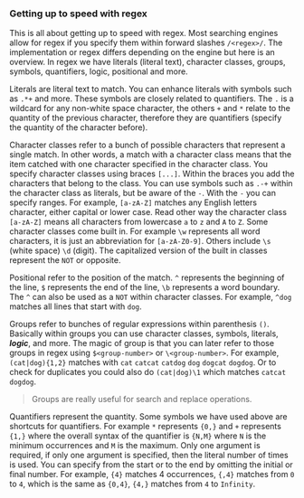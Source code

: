 ### Getting up to speed with regex
This is all about getting up to speed with regex. Most searching engines allow for regex if you specify them
within forward slashes `/<regex>/`. The implementation or regex differs depending on the engine but here 
is an overview. In regex we have literals (literal text), character classes, groups, symbols, quantifiers, logic, 
positional and more. 

Literals are literal text to match. You can enhance literals with symbols such as `.*+` and more. These symbols 
are closely related to quantifiers. The `.` is a wildcard for any non-white space character, the others `+` and `*`
relate to the quantity of the previous character, therefore they are quantifiers (specify the quantity of the 
character before). 

Character classes refer to a bunch of possible characters that represent a single match. In other words, a match with
a character class means that the item catched with one character specified in the character class. You specify character 
classes using braces `[...]`. Within the braces you add the characters that belong to the class. You can use symbols such
as `.-+` within the character class as literals, but be aware of the `-`. With the `-` you can specify ranges. For example,
`[a-zA-Z]` matches any English letters character, either capital or lower case. Read other way the character class `[a-zA-Z]`
means all characters from lowercase `a` to `z` and `A` to `Z`. Some character classes come built in. For example `\w` represents
all word characters, it is just an abbreviation for `[a-zA-Z0-9]`. Others include `\s` (white space) `\d` (digit). The capitalized
version of the built in classes represent the `NOT` or opposite.

Positional refer to the position of the match. `^` represents the beginning of the line, `$` represents the end of the line,
`\b` represents a word boundary. The `^` can also be used as a `NOT` within character classes. For example, `^dog` matches all 
lines that start with `dog`.

Groups refer to bunches of regular expressions within parenthesis `()`. Basically within groups you can use character classes,
symbols, literals, ***logic***, and more. The magic of group is that you can later refer to those groups in regex using `$<group-number>`
or `\<group-number>`. For example, `(cat|dog){1,2}` matches with `cat` `catcat` `catdog` `dog` `dogcat` `dogdog`. Or to check for 
duplicates you could also do `(cat|dog)\1` which matches `catcat` `dogdog`.

> Groups are really useful for search and replace operations.

Quantifiers represent the quantity. Some symbols we have used above are shortcuts for quantifiers. For example `*` represents
`{0,}` and `+` represents `{1,}` where the overall syntax of the quantifier is `{N,M}` where `N` is the minimum occurrences
and `M` is the maximum. Only one argument is required, if only one argument is specified, then the literal number of times is 
used. You can specify from the start or to the end by omitting the initial or final number. For example, `{4}` matches 4 occurrences,
`{,4}` matches from `0` to `4`, which is the same as `{0,4}`, `{4,}` matches from `4` to `Infinity`.
